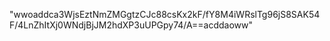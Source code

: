  "wwoaddca3WjsEztNmZMGgtzCJc88csKx2kF/fY8M4iWRslTg96jS8SAK54F/4LnZhItXj0WNdjBjJM2hdXP3uUPGpy74/A==acddaoww"

